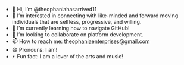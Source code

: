 - 👋 Hi, I’m @theophaniahasarrived11
- 👀 I’m interested in connecting with like-minded and forward moving individuals that are selfless, progressive, and willing. 
- 🌱 I’m currently learning how to navigate GitHub!
- 💞️ I’m looking to collaborate on platform development.
- 📫 How to reach me: theophaniaenterprises@gmail.com
- 😄 Pronouns: I am!
- ⚡ Fun fact: I am a lover of the arts and music!

<!---
theophaniahasarrived11/theophaniahasarrived11 is a ✨ special ✨ repository because its `README.md` (this file) appears on your GitHub profile.
You can click the Preview link to take a look at your changes.
--->
